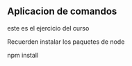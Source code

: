## Aplicacion de comandos

este es el ejercicio del curso

Recuerden instalar los paquetes de node

npm install
